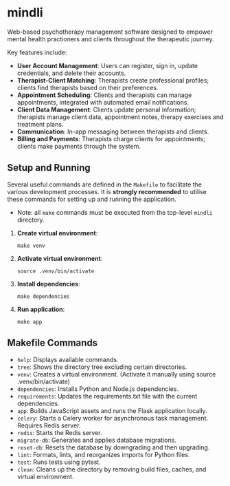 # mindli

Web-based psychotherapy management software designed to empower mental health practioners and clients throughout the therapeutic journey.

Key features include:

- **User Account Management**: Users can register, sign in, update credentials, and delete their accounts.
- **Therapist-Client Matching**: Therapists create professional profiles; clients find therapists based on their preferences.
- **Appointment Scheduling**: Clients and therapists can manage appointments, integrated with automated email notifications.
- **Client Data Management**: Clients update personal information; therapists manage client data, appointment notes, therapy exercises and treatment plans.
- **Communication**: In-app messaging between therapists and clients.
- **Billing and Payments**: Therapists charge clients for appointments; clients make payments through the system.

## Setup and Running

Several useful commands are defined in the `Makefile` to facilitate the various development processes. It is **strongly recommended** to utilise these commands for setting up and running the application.
- Note: all `make` commands must be executed from the top-level `mindli` directory.

1. **Create virtual environment**:
   ```
   make venv
   ```

2. **Activate virtual environment**:
    ```
    source .venv/bin/activate
    ```

3. **Install dependencies**:
    ```
    make dependencies
    ```

4. **Run application**:
    ```
    make app
    ```

## Makefile Commands

- `help`: Displays available commands.
- `tree`: Shows the directory tree excluding certain directories.
- `venv`: Creates a virtual environment. (Activate it manually using source .venv/bin/activate)
- `dependencies`: Installs Python and Node.js dependencies.
- `requirements`: Updates the requirements.txt file with the current dependencies.
- `app`: Builds JavaScript assets and runs the Flask application locally.
- `celery`: Starts a Celery worker for asynchronous task management. Requires Redis server.
- `redis`: Starts the Redis server.
- `migrate-db`: Generates and applies database migrations.
- `reset-db`: Resets the database by downgrading and then upgrading.
- `lint`: Formats, lints, and reorganizes imports for Python files.
- `test`: Runs tests using pytest.
- `clean`: Cleans up the directory by removing build files, caches, and virtual environment.